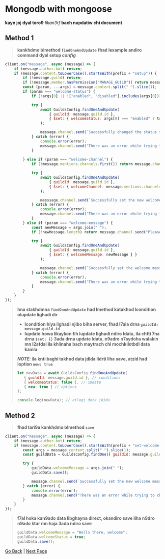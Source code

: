 # **Mongodb with mongoose**

**kayn joj dyal toro9** *likan3rf* **bach nupdatiw chi document**

## Method 1

> **kankhdmo blmethod `findOneAndUpdate`**
> **fhad lexample andiro command dyal setup *config***

```js
client.on("message", async (message) => {
    if (message.author.bot) return;
    if (message.content.toLowerCase().startsWith(prefix + "setup")) {
        if (!message.guild) return;
        if (!message.member.hasPermission("MANAGE_GUILD")) return message.channel.send("You don't have the `MANAGE_GUILD` permission!");
        const [param, ...args] = message.content.split(" ").slice(1);
        if (param === "welcome-status") {
            if (!args[0] || !["enabled", "disabled"].includes(args[0])) return message.channel.send("Please provide a valid status *(enabled/disabled)*");

            try {
                await GuildsConfig.findOneAndUpdate(
                    { guildId: message.guild.id },
                    { $set: { welcomeStatus: args[0] === "enabled" ? true : false } }
                );

                message.channel.send(`Successfully changed the status to "${args[0]}"`);
            } catch (error) {
                console.error(error);
                message.channel.send("There was an error while trying to change the welcome status!");
            }
            
        } else if (param === "welcome-channel") {
            if (!message.mentions.channels.first()) return message.channel.send("Please mention the channel you want to set");

            try {
                await GuildsConfig.findOneAndUpdate(
                    { guildId: message.guild.id },
                    { $set: { welcomeChannel: message.mentions.channels.first().id } }
                );

                messsage.channel.send(`Successfully set the new welcome channel to <#${message.mentions.channels.first().id}>`);
            } catch (error) {
                console.error(error);
                message.channel.send("There was an error while trying to change the welcome channel!");
            }
        } else if (param === "welcome-message") {
            const newMessage = args.join(" ");
            if (!newMessage.length) return message.channel.send("Please provide a valid message");

            try {
                await GuildsConfig.findOneAndUpdate(
                    { guildId: message.guild.id },
                    { $set: { welcomeMessage: newMessage } }
                );

                message.channel.send(`Successfully set the welcome message to "${newMessage}"`);
            } catch (error) {
                console.error(error);
                message.channel.send("There was an error while trying to change the welcome message!");
            }
        }
    }
});
```
> **hna stakhdmna `findOneAndUpdate`**
> **had lmethod katakhod lcondition olupdate lighadi dir**
> - **lcondition hiya lighadi njibo biha server, fhad l7ala drna `guildId: message.guild.id`**
> - **lupdate howa likaykon fih lupdate lighadi ndiro ldata, ila chfti 7na drna `$set: {}` 3ada drna update ldata, n9adro n7aydoha walakin mn l2afdal ila khlinaha bach maytrach chi mochkilotbdl data kamla**
>
> ***NOTE*: ila knti baghi takhod data jdida lidrti liha save, atzid had loption `new: true`**
> ```js
> let newData = await GuildsConfig.findOneAndUpdate(
>    { guildId: message.guild.id }, // conditions
>    { welcomeStatus: false }, // update
>    { new: true } // options
> );
>
> console.log(newData); // atlogi data jdida
>```

## Method 2

> **fhad tari9a kankhdmo blmethod `save`**

```js
client.on("message", async (message) => {
    if (message.author.bot) return;
    if (message.content.toLowerCase().startsWith(prefix + "set-welcome-message")) {
        const args = message.content.split(" ").slice(1);
        const guildData = GuildsConfig.findOne({ guildId: message.guild.id });

        try {
            guildData.welcomeMessage = args.join(" ");
            guildData.save();

            message.channel.send(`Successfully set the new welcome message to **${args.join(" ")}**`);
        } catch (error) {
            console.error(error);
            message.channel.send("There was an error while trying to change the welcome message!");
        }
    }
});
```

> **f7al hoka kan9ado data libghayna direct, okandiro save liha**
> **n9dro n9ado ktar mn haja 3ada ndiro save**
> ```js
> guildData.welcomeMessage = "Hello there, welcome";
> guildData.welcomeStatus = true;
> guildData.save();
> ```

[Go Back](get-a-document.md) | [Next Page](delete-a-document.md)